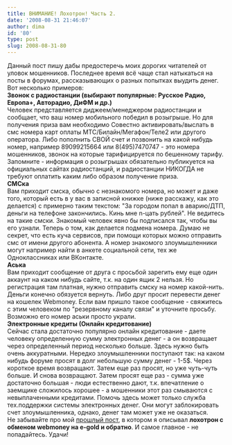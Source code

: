 ```yaml
---
title: ВНИМАНИЕ! Лохотрон! Часть 2.
date: '2008-08-31 21:46:07'
author: dima
id: '80'
type: post
slug: 2008-08-31-80
---
```


Данный пост пишу дабы предостеречь моих дорогих читателей от уловок мошенников. Последнее время всё чаще стал натыкаться на посты в форумах, рассказывающих о разных попытках выудить денег. Вот несколько примеров:  
**Звонок с радиостанции (выбирают популярные: Русское Радио, Европа+, Авторадио, ДиФМ и др.)**  
Человек представляется диджеем/менеджером радиостанции и сообщает, что ваш номер мобильного победил в розыгрыше. Но для получения приза вам необходимо Совестно активировать/выслать в смс номера карт оплаты МТС/Билайн/Мегафон/Теле2 или другого оператора. Либо пополнить СВОЙ счет и позвонить на какой нибудь номер, например 89099215664 или 8(495)7470747 - это номера мошенников, звонок на которые тарифицируется по бешенному тарифу. Запомните - информация о розыгрышах обязательно публикуется на официальных сайтах радиостанций, и радиостанции НИКОГДА не требуют оплатить каким либо образом получение приза.  
**СМСка**  
Вам приходит смска, обычно с незнакомого номера, но может и даже того, который есть в у вас в записной книжке (ниже расскажу, как это делается) с примерно таким текстом: "За городом попал в аварию/ДТП, деньги на телефоне закончились. Кинь мне n-цать рублей". Не ведитесь на такие смски. Знакомый человек явно бы подписался так, чтобы вы его узнали. Теперь о том, как делается подмена номера. Думаю не секрет, что есть куча сервисов, при помощи которых можно отправить смс от имени другого абонента. А номер знакомого злоумышленники могут например найти в анкете социальной сети, тех же Одноклассниках или ВКонтакте.  
**Аська**  
Вам приходит сообщение от друга с просьбой зарегить ему еще один аккаунт на каком нибудь сайте, т.к. на один ящик 2 нельзя. Но регистрация там платная, нужно отправить смску на номер какой-нить. Деньги конечно обязуется вернуть. Либо друг просит перевести денег на кошелек Webmoney. Если вам пришло такое сообщение - свяжитесь с этим человеком по "резервному каналу связи" и уточните просьбу. Возможно его номер аськи просто украли.  
**Электронные кредиты (Онлайн кредитование)**  
Сейчас стала достаточно популярно онлайн кредитование - даете человеку определенную сумму электронных денег - а он возвращает через определенный период несколько больше. Здесь нужно быть очень аккуратными. Нередко злоумышленники поступают так: на каком нибудь форуме просят в долг небольшую сумму денег - 1-5$. Через короткое время возвращают. Затем еще раз просят, но уже чуть-чуть больше. И снова возвращают. Затем просят еще раз - сумма уже достаточно большая - люди естественно дают, т.к. впечатление о заемщике сложилось хорошее - а мошенники этот раз смываются с невыплаченными кредитами. Помочь здесь может только служба тех.поддержки системы электронных денег. Они могут заблокировать счет злоумышленника, однако, денег там может уже не оказаться.  
Не забывайте про мой [прошлый пост](/blog/2008-04-05-24), в котором я описывал **лохотрон с обменом webmoney на e-gold и обратно**. И самое главное - не попадайтесь. Удачи!